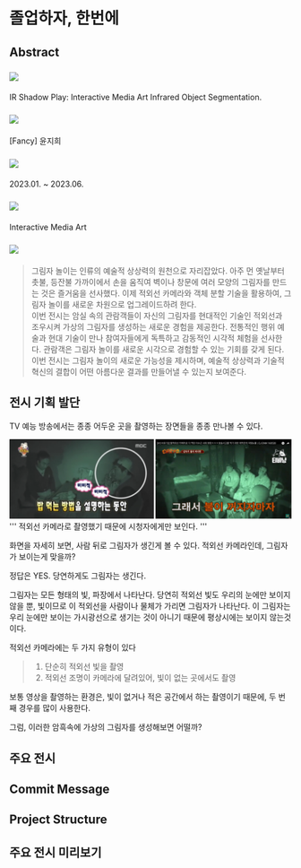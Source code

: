 # 졸업하자, 한번에
## Abstract
### <img src="https://img.shields.io/badge/전시명-FFCA28?style=flat-square&logo=logo&logoColor=black"/>
IR Shadow Play: Interactive Media Art Infrared Object Segmentation.<br/>
### <img src="https://img.shields.io/badge/작가-FDF4DC?style=flat-square&logo=logo&logoColor=black"/>
[Fancy] 윤지희<br/>
### <img src="https://img.shields.io/badge/개발기간-EFF5F0?style=flat-square&logo=logo&logoColor=black"/>
2023.01. ~ 2023.06.<br/>
### <img src="https://img.shields.io/badge/장르-F1F3EF?style=flat-square&logo=logo&logoColor=black"/>
Interactive Media Art<br/>
### <img src="https://img.shields.io/badge/전시소개-D9EFF9?style=flat-square&logo=logo&logoColor=black"/>
> 그림자 놀이는 인류의 예술적 상상력의 원천으로 자리잡았다. 아주 먼 옛날부터 촛불, 등잔불 가까이에서 손을 움직여 벽이나 창문에 여러 모양의 그림자를 만드는 것은 즐거움을 선사했다. 이제 적외선 카메라와 객체 분할 기술을 활용하여, 그림자 놀이를 새로운 차원으로 업그레이드하려 한다.<br/>
> 이번 전시는 암실 속의 관람객들이 자신의 그림자를 현대적인 기술인 적외선과 조우시켜 가상의 그림자를 생성하는 새로운 경험을 제공한다. 전통적인 행위 예술과 현대 기술이 만나 참여자들에게 독특하고 감동적인 시각적 체험을 선사한다. 관람객은 그림자 놀이를 새로운 시각으로 경험할 수 있는 기회를 갖게 된다. 이번 전시는 그림자 놀이의 새로운 가능성을 제시하며, 예술적 상상력과 기술적 혁신의 결합이 어떤 아름다운 결과를 만들어낼 수 있는지 보여준다.


## 전시 기획 발단
TV 예능 방송에서는 종종 어두운 곳을 촬영하는 장면들을 종종 만나볼 수 있다.

<img src="tvshow.png">
'''
적외선 카메라로 촬영했기 때문에 시청자에게만 보인다.
'''

화면을 자세히 보면, 사람 뒤로 그림자가 생긴게 볼 수 있다.
적외선 카메라인데, 그림자가 보이는게 맞을까?

정답은 YES. 당연하게도 그림자는 생긴다.

그림자는 모든 형태의 빛, 파장에서 나타난다. 당연히 적외선 빛도 우리의 눈에만 보이지 않을 뿐, 빛이므로 이 적외선을 사람이나 물체가 가리면 그림자가 나타난다. 이 그림자는 우리 눈에만 보이는 가시광선으로 생기는 것이 아니기 때문에 평상시에는 보이지 않는것이다.

적외선 카메라에는 두 가지 유형이 있다
> 1. 단순히 적외선 빛을 촬영<br/>
> 2. 적외선 조명이 카메라에 달려있어, 빛이 없는 곳에서도 촬영

보통 영상을 촬영하는 환경은, 빛이 없거나 적은 공간에서 하는 촬영이기 때문에, 두 번째 경우를 많이 사용한다.

그럼, 이러한 암흑속에 가상의 그림자를 생성해보면 어떨까?


## 주요 전시


## Commit Message


## Project Structure

## 주요 전시 미리보기

